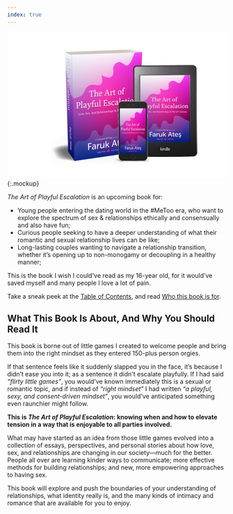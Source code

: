 ```yaml
---
index: true
---
```

![Book and e-book preview image](/assets/img/taope-mock-kindle.png){:.mockup}

<cite>The Art of Playful Escalation</cite> is an upcoming book for:

* Young people entering the dating world in the #MeToo era, who want to explore the spectrum of sex & relationships ethically and consensually and also have fun;
* Curious people seeking to have a deeper understanding of what their romantic and sexual relationship lives can be like;
* Long-lasting couples wanting to navigate a relationship transition, whether it’s opening up to non-monogamy or decoupling in a healthy manner;

This is the book I wish I could've read as my 16-year old, for it would’ve saved myself and many people I love a lot of pain.

Take a sneak peek at the [Table of Contents](/table-of-contents), and read [Who this book is for](/who-this-book-is-for).


## What This Book Is About, And Why You Should Read It

This book is borne out of little games I created to welcome people and bring them into the right mindset as they entered 150-plus person orgies.

If that sentence feels like it suddenly slapped you in the face, it’s because I didn’t ease you into it; as a sentence it didn't escalate playfully. If I had said _“flirty little games”_, you would’ve known immediately this is a sexual or romantic topic, and if instead of _“right mindset”_ I had written _“a playful, sexy, and consent-driven mindset”_, you would’ve anticipated something even raunchier might follow.

**This is <cite>The Art of Playful Escalation</cite>: knowing when and how to elevate tension in a way that is enjoyable to all parties involved.**

What may have started as an idea from those little games evolved into a collection of essays, perspectives, and personal stories about how love, sex, and relationships are changing in our society—much for the better. People all over are learning kinder ways to communicate; more effective methods for building relationships; and new, more empowering approaches to having sex.

This book will explore and push the boundaries of your understanding of relationships, what identity really is, and the many kinds of intimacy and romance that are available for you to enjoy.
